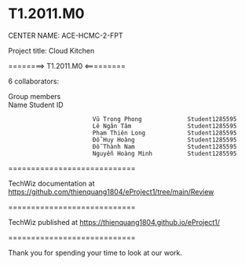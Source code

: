 # T1.2011.M0
CENTER NAME: ACE-HCMC-2-FPT

Project title: Cloud Kitchen

========> T1.2011.M0   <=========

6 collaborators:

 Group members	        
                             Name	                     Student ID

                            Vũ Trọng Phong             Student1285595
                            Lê Ngân Tâm                Student1285595
                            Phạm Thiên Long            Student1285595
                            Đỗ Huy Hoàng               Student1285595  
                            Đỗ Thành Nam               Student1285595
                            Nguyễn Hoàng Minh          Student1285595
============================

TechWiz documentation at https://github.com/thienquang1804/eProject1/tree/main/Review

============================

 TechWiz published at https://thienquang1804.github.io/eProject1/

============================

Thank you for spending your time to look at our work.
